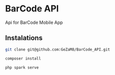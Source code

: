 # BarCode API

Api for BarCode Mobile App

## Instalations

```bash
git clone git@github.com:GeZaM8/BarCode_API.git

composer install

php spark serve
```
